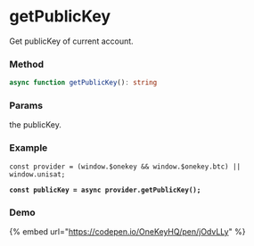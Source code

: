 # getPublicKey

Get publicKey of current account.

### Method

```typescript
async function getPublicKey(): string
```

### Params

the publicKey.

### Example

<pre class="language-typescript"><code class="lang-typescript">const provider = (window.$onekey &#x26;&#x26; window.$onekey.btc) || window.unisat;

<strong>const publicKey = async provider.getPublicKey();
</strong></code></pre>

### Demo

{% embed url="https://codepen.io/OneKeyHQ/pen/jOdvLLy" %}
